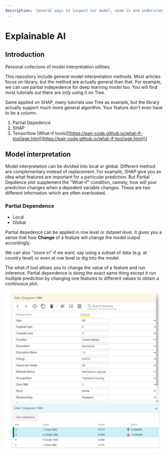 ```yaml
---
description: 'Several ways to inspect our model, zoom in and understand your model!'
---
```


# Explainable AI

## Introduction

Personal collecions of model interpretation utilities.

This repository include general model interpretation methods. Most articles focus on library, but the method are actually general than that. For example, we can use partial indepedence for deep learning model too. You will find most tutorials out there are only using it on Tree.

Same applied on SHAP, many tutorials use Tree as example, but the library actually support much more general algorithm. Your feature don't even have to be a column.

1. Partial Depedence
2. SHAP
3. Tensorflow \(What-if tools\)\[[https://pair-code.github.io/what-if-tool/age.html](https://pair-code.github.io/what-if-tool/age.html)\]

## Model interpretation

Model interpretation can be divided into local or global. Different method are complementary instead of replacement. For example, SHAP give you an idea what features are important for a particular prediction. But Partial Depdence plot supplement the "What-if" condition, namely, how will your prediction changes when a depedent variable changes. These are two different information which are often overlooked.

### Partial Dependence

* Local
* Global

Partial depedence can be applied in row level or dataset level. It gives you a sense that how **Change** of a feature will change the model output accordingly.

We can also "zoom in" if we want, say using a subset of data \(e.g. at country level\) or even at row level to dig into the model.

The what-if tool allows you to change the value of a feature and run inference. Partial dependence is doing the exact same thing except it run multiple prediction by changing one features to different values to obtain a continuous plot.

![What-if tools allow user to change the model input and see how prediction changes](.gitbook/assets/image%20%281%29.png)

